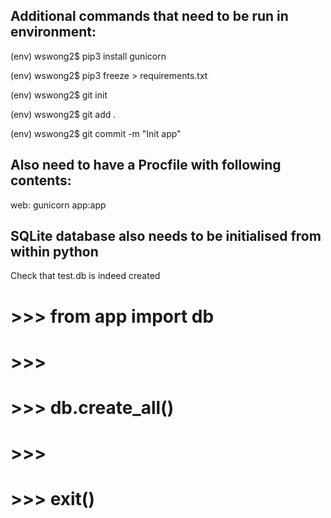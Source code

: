 Additional commands that need to be run in environment:
-----------------------------------------------------------------
(env) wswong2$ pip3 install gunicorn

(env) wswong2$ pip3 freeze > requirements.txt

(env) wswong2$ git init

(env) wswong2$ git add .

(env) wswong2$ git commit -m "Init app"

Also need to have a Procfile with following contents:
------------------------------------------------------------
web: gunicorn  app:app

SQLite database also needs to be initialised from within python
---------------------------------------------------------------
Check that test.db is indeed created 

# >>> from app import db
# >>> 
# >>> db.create_all()
# >>> 
# >>> exit()
